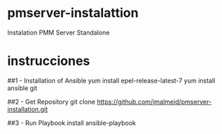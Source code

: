 # pmserver-instalattion
Instalation PMM Server Standalone

# instrucciones

##1 - Installation of Ansible
yum install epel-release-latest-7
yum install ansible git

##2 - Get Repository
git clone https://github.com/jmalmeid/pmserver-installation.git

##3 - Run Playbook install
ansible-playbook 
